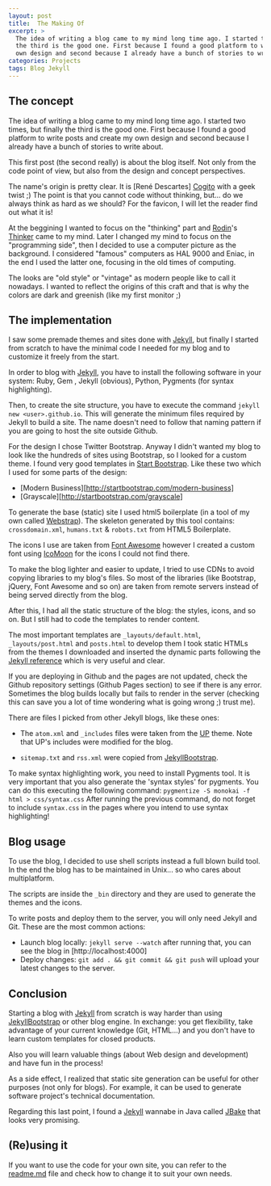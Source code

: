```yaml
---
layout: post
title:  The Making Of
excerpt: >
  The idea of writing a blog came to my mind long time ago. I started two times, but finally
  the third is the good one. First because I found a good platform to write posts and create my
  own design and second because I already have a bunch of stories to write about...
categories: Projects
tags: Blog Jekyll
---
```



The concept
-----------

The idea of writing a blog came to my mind long time ago. I started two times, but finally the
third is the good one. First because I found a good platform to write posts and create my own
design and second because I already have a bunch of stories to write about.

This first post (the second really) is about the blog itself. Not only from the code point
of view, but also from the design and concept perspectives.

The name's origin is pretty clear. It is [René Descartes] [Cogito] with a geek twist ;) 
The point is that you cannot code without thinking, but... do we always think as hard as we
should? For the favicon, I will let the reader find out what it is!

At the beggining I wanted to focus on the "thinking" part and [Rodin]'s [Thinker] came to my 
mind. Later I changed my mind to focus on the "programming side", then I decided to use a
computer picture as the background. I considered "famous" computers as HAL 9000 and Eniac, 
in the end I used the latter one, focusing in the old times of computing.

The looks are "old style" or "vintage" as modern people like to call it nowadays. I wanted to
reflect the origins of this craft and that is why the colors are dark and greenish (like my
first monitor ;)

[Renee Descartes]: http://en.wikipedia.org/wiki/Ren%C3%A9_Descartes
[Cogito]: http://en.wikipedia.org/wiki/Cogito_ergo_sum
[Rodin]: http://en.wikipedia.org/wiki/Auguste_Rodin
[Thinker]: http://en.wikipedia.org/wiki/The_Thinker


The implementation
------------------

I saw some premade themes and sites done with [Jekyll], but finally I started from scratch to
have the minimal code I needed for my blog and to customize it freely from the start.

In order to blog with [Jekyll], you have to install the following software in your system:
Ruby, Gem , Jekyll (obvious), Python, Pygments (for syntax highlighting).
    
Then, to create the site structure, you have to execute the command
`jekyll new <user>.github.io`. This will generate the minimum files required by Jekyll to build
a site. The name doesn't need to follow that naming pattern if you are going to host the site
outside Github.

For the design I chose Twitter Bootstrap. Anyway I didn't wanted my blog to look like the 
hundreds of sites using Bootstrap, so I looked for a custom theme. I found very good templates
 in [Start Bootstrap].
Like these two which I used for some parts of the design:

* [Modern Business][http://startbootstrap.com/modern-business]
* [Grayscale][http://startbootstrap.com/grayscale]

To generate the base (static) site I used html5 boilerplate (in a tool of my own called
[Webstrap]). The skeleton generated by this tool contains: `crossdomain.xml`, 
`humans.txt` & `robots.txt` from HTML5 Boilerplate.

The icons I use are taken from [Font Awesome] however I created a custom font using [IcoMoon]
for the icons I could not find there.

To make the blog lighter and easier to update, I tried to use CDNs to avoid copying  libraries
to my blog's files. So most of the libraries (like Bootstrap, jQuery, Font Awesome and so on)
are taken from remote servers instead of being served directly from the blog.

After this, I had all the static structure of the blog: the styles, icons, and so on. But I
still had to code the templates to render content.

The most important templates are `_layouts/default.html`, `_layouts/post.html` and `posts.html`
to develop them I took static HTMLs from the themes I downloaded and inserted the dynamic parts
following the [Jekyll reference] which is very useful and clear.

If you are deploying in Github and the pages are not updated, check the Github repository
settings (Github Pages section) to see if there is any error. Sometimes the blog builds locally
but fails to render in the server (checking this can save you a lot of time wondering what is
going wrong ;) trust me).
  
There are files I picked from other Jekyll blogs, like these ones:

* The `atom.xml` and `_includes` files were taken from the [UP][up] theme. Note that UP's
  includes were modified for the blog.

* `sitemap.txt` and `rss.xml` were copied from [JekyllBootstrap].
  
To make syntax highlighting work, you need to install Pygments tool. It is very important that
you also generate the 'syntax styles' for pygments. You can do this executing the following 
command: `pygmentize -S monokai -f  html > css/syntax.css` After running the previous command,
do not forget to include `syntax.css` in the pages where you intend to use syntax highlighting!


Blog usage
----------

To use the blog, I decided to use shell scripts instead a full blown build tool. In the end the
blog has to be maintained in Unix... so who cares about multiplatform.

The scripts are inside the `_bin` directory and they are used to generate the themes and the
icons.

To write posts and deploy them to the server, you will only need Jekyll and Git. These are the
most common actions:

* Launch blog locally: `jekyll serve --watch` after running that, you can see the blog in
[http://localhost:4000]
* Deploy changes: `git add . && git commit && git push` will upload your latest changes to the
server.

[up]: http://github.com/caarlos0/up
[Webstrap]: https://github.com/jamming/webstrap
[JekyllBootstrap]: http://jekyllbootstrap.com
[Start Bootstrap]: http://startbootstrap.com
[IcoMoon]: http://icomoon.io
[Font Awesome]: http://fontawesome.io
[Jekyll reference]: http://jekyllrb.com/docs/home

Conclusion
----------

Starting a blog with [Jekyll] from scratch is way harder than using [JekyllBootstrap] or other 
blog engine. In exchange: you get flexibility, take advantage of your current knowledge (Git, 
HTML...) and you don't have to learn custom templates for closed products.

Also you will learn valuable things (about Web design and development) and have fun in the 
process!

As a side effect, I realized that static site generation can be useful for other purposes (not
only for blogs). For example, it can be used to generate software project's technical 
documentation.

Regarding this last point, I found a [Jekyll] wannabe in Java called [JBake] that looks very 
promising.

[Jekyll]: http://jekyllrb.com
[JBake]: http://jbake.org


(Re)using it
------------

If you want to use the code for your own site, you can refer to the [readme.md] file and check
how to change it to suit your own needs.

[readme.md]: http://github.com/jamming/jamming.github.io/blob/master/readme.md
